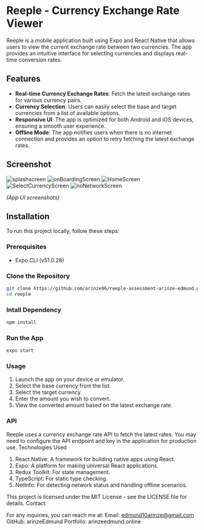 # Reeple - Currency Exchange Rate Viewer

Reeple is a mobile application built using Expo and React Native that allows users to view the current exchange rate between two currencies. The app provides an intuitive interface for selecting currencies and displays real-time conversion rates.

## Features

- **Real-time Currency Exchange Rates**: Fetch the latest exchange rates for various currency pairs.
- **Currency Selection**: Users can easily select the base and target currencies from a list of available options.
- **Responsive UI**: The app is optimized for both Android and iOS devices, ensuring a smooth user experience.
- **Offline Mode**: The app notifies users when there is no internet connection and provides an option to retry fetching the latest exchange rates.

## Screenshot 


![splashscreen](https://github.com/user-attachments/assets/249d3693-68dc-4d3c-8017-7f10a43f65b6)
![onBoardingScreen](https://github.com/user-attachments/assets/bbbf2c86-6c42-4bde-9b48-d486f80b5c61)
![HomeScreen](https://github.com/user-attachments/assets/dfa82520-c1b7-4cdf-9826-e2c0a6c85396)
![SelectCurrencyScreen](https://github.com/user-attachments/assets/b1dc81c5-0fe8-4790-b17c-327843ba42cc)
![noNetworkScreen](https://github.com/user-attachments/assets/dcfa9cc2-5ce1-4eee-95f4-592661287284)



_(App UI screenshots)_

## Installation

To run this project locally, follow these steps:

### Prerequisites

- Expo CLI (v51.0.28)

### Clone the Repository

```bash
git clone https://github.com/arinze96/reeple-assessment-arinze-edmund.git
cd reeple

```

### Intall Dependency

```bash
npm install

```
### Run the App

```bash
expo start

```

### Usage

1. Launch the app on your device or emulator.
2. Select the base currency from the list.
3. Select the target currency.
4. Enter the amount you wish to convert.
5. View the converted amount based on the latest exchange rate.

### API

Reeple uses a currency exchange rate API to fetch the latest rates. You may need to configure the API endpoint and key in the application for production use.
Technologies Used

1. React Native: A framework for building native apps using React.
2. Expo: A platform for making universal React applications.
3. Redux Toolkit: For state management.
4. TypeScript: For static type checking.
5. NetInfo: For detecting network status and handling offline scenarios. 




This project is licensed under the MIT License - see the LICENSE file for details.
Contact

For any inquiries, you can reach me at:
Email: edmund10arinze@gmail.com
GitHub: arinzeEdmund
Portfolio: arinzeedmund.online






